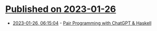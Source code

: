 # [Published on 2023-01-26](index.md)

* [2023-01-26, 06:15:04](https://lobste.rs/s/ckbbgb/pair_programming_with_chatgpt_haskell) - [Pair Programming with ChatGPT & Haskell](https://cdsmithus.medium.com/pair-programming-with-chatgpt-haskell-1c4490b71da6)

